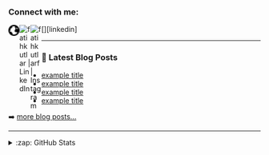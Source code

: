 ### Connect with me:

[<img align="left" alt="fatihkutlar.com" width="22px" src="https://raw.githubusercontent.com/iconic/open-iconic/master/svg/globe.svg" />][website]
[<img align="left" alt="fatihkutlar | LinkedIn" width="22px" src="https://cdn.jsdelivr.net/npm/simple-icons@v3/icons/linkedin.svg" />][linkedin]
[<img align="left" alt="fatihkutlarf | Instagram" width="22px" src="https://cdn.jsdelivr.net/npm/simple-icons@v3/icons/instagram.svg" />][instagram]

---

### 📕 Latest Blog Posts

<!-- BLOG-POST-LIST:START -->
- [example title](url)
- [example title](url)
- [example title](url)
- [example title](url)
<!-- BLOG-POST-LIST:END -->

➡️ [more blog posts...](https://fatihkutlar.com)

---

<details>
  <summary>:zap: GitHub Stats</summary>

  <img align="left" alt="codeSTACKr's GitHub Stats" src="https://github-readme-stats.codestackr.vercel.app/api?username=codeSTACKr&show_icons=true&hide_border=true" />

</details>

[website]: https://fatihkutlar.com
[instagram]: https://instagram.com/fatihkutlarf
